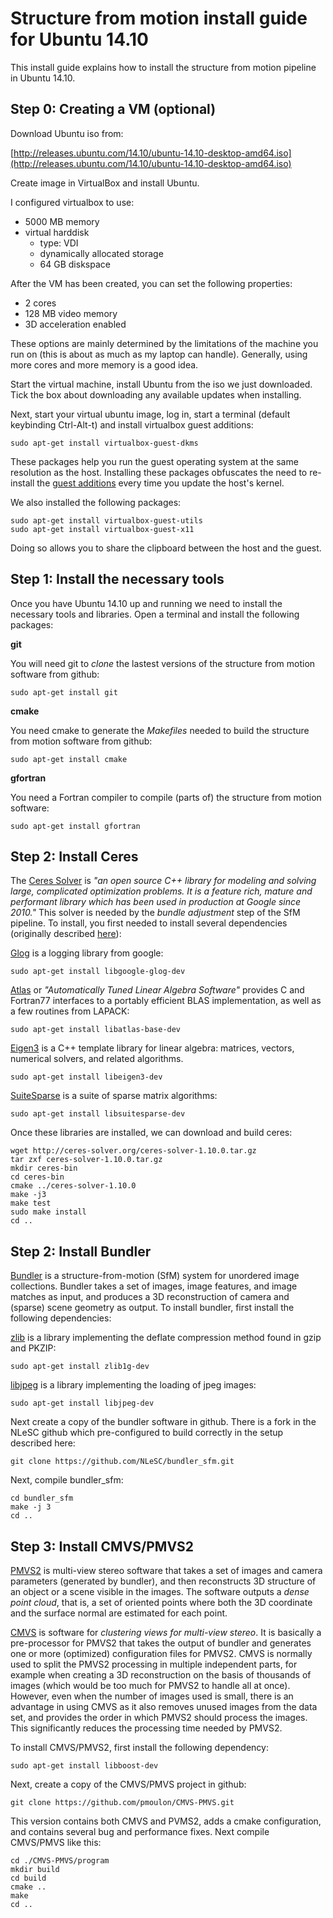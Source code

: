 Structure from motion install guide for Ubuntu 14.10
====================================================

This install guide explains how to install the structure from motion pipeline in Ubuntu 14.10. 

Step 0: Creating a VM (optional)
---

Download Ubuntu iso from:

[http://releases.ubuntu.com/14.10/ubuntu-14.10-desktop-amd64.iso](http://releases.ubuntu.com/14.10/ubuntu-14.10-desktop-amd64.iso)

Create image in VirtualBox and install Ubuntu. 

I configured virtualbox to use:

  * 5000 MB memory
  * virtual harddisk 
      * type: VDI
      * dynamically allocated storage
      * 64 GB diskspace
      
After the VM has been created, you can set the following properties:

  * 2 cores
  * 128 MB video memory
  * 3D acceleration enabled
  
These options are mainly determined by the limitations of the machine you run on (this is about as much as my laptop can handle). Generally, using more cores and more memory is a good idea.      

Start the virtual machine, install Ubuntu from the iso we just downloaded. Tick the box about downloading any available updates when installing.

Next, start your virtual ubuntu image, log in, start a terminal (default keybinding Ctrl-Alt-t) and install virtualbox guest additions:

    sudo apt-get install virtualbox-guest-dkms 

These packages help you run the guest operating system at the same resolution as the host. Installing these packages obfuscates the need to re-install the [guest additions](https://www.virtualbox.org/manual/ch04.html#idp96641072) every time you update the host's kernel.


We also installed the following packages:

    sudo apt-get install virtualbox-guest-utils 
    sudo apt-get install virtualbox-guest-x11
    
Doing so allows you to share the clipboard between the host and the guest.


Step 1: Install the necessary tools 
----

Once you have Ubuntu 14.10 up and running we need to install the necessary tools and libraries. Open a terminal and 
install the following packages:

**git**

You will need git to _clone_ the lastest versions of the structure from motion software from github:

    sudo apt-get install git 

**cmake**

You need cmake to generate the _Makefiles_ needed to build the structure from motion software from github:

    sudo apt-get install cmake

**gfortran**

You need a Fortran compiler to compile (parts of) the structure from motion software:

    sudo apt-get install gfortran


Step 2: Install Ceres
---

The [Ceres Solver](http://ceres-solver.org) is _"an open source C++ library for modeling and solving large, 
complicated optimization problems. It is a feature rich, mature and performant library which has been used
in production at Google since 2010."_ This solver is needed by the _bundle adjustment_ step of the SfM 
pipeline. To install, you first needed to install several dependencies (originally described 
[here](http://ceres-solver.org/building.html)):

[Glog](https://github.com/google/glog) is a logging library from google:

    sudo apt-get install libgoogle-glog-dev

[Atlas](http://math-atlas.sourceforge.net/) or _"Automatically Tuned Linear Algebra Software"_ provides C
and Fortran77 interfaces to a portably efficient BLAS implementation, as well as a few routines from LAPACK:
    
    sudo apt-get install libatlas-base-dev

[Eigen3](http://eigen.tuxfamily.org) is a C++ template library for linear algebra: matrices, vectors, 
numerical solvers, and related algorithms.

    sudo apt-get install libeigen3-dev
    
[SuiteSparse](http://faculty.cse.tamu.edu/davis/suitesparse.html) is a suite of sparse matrix algorithms:

    sudo apt-get install libsuitesparse-dev
    
Once these libraries are installed, we can download and build ceres:

    wget http://ceres-solver.org/ceres-solver-1.10.0.tar.gz
    tar zxf ceres-solver-1.10.0.tar.gz
    mkdir ceres-bin
    cd ceres-bin
    cmake ../ceres-solver-1.10.0
    make -j3
    make test
    sudo make install
    cd ..

Step 2: Install Bundler
---

[Bundler](http://www.cs.cornell.edu/~snavely/bundler/) is a structure-from-motion (SfM) system for unordered
image collections. Bundler takes a set of images, image features, and image matches as input, and produces a 
3D reconstruction of camera and (sparse) scene geometry as output. To install bundler, first install the 
following dependencies:

[zlib]() is a library implementing the deflate compression method found in gzip and PKZIP:

    sudo apt-get install zlib1g-dev

[libjpeg]() is a library implementing the loading of jpeg images:

    sudo apt-get install libjpeg-dev
    
Next create a copy of the bundler software in github. There is a fork in the NLeSC github which pre-configured 
to build correctly in the setup described here:

    git clone https://github.com/NLeSC/bundler_sfm.git

Next, compile bundler_sfm: 

    cd bundler_sfm
    make -j 3
    cd ..

Step 3: Install CMVS/PMVS2
---

[PMVS2](http://www.di.ens.fr/pmvs/) is multi-view stereo software that takes a set of images and camera 
parameters (generated by bundler), and then reconstructs 3D structure of an object or a scene visible in the images. 
The software outputs a _dense point cloud_, that is, a set of oriented points where both the 3D coordinate and 
the surface normal are estimated for each point. 

[CMVS](http://www.di.ens.fr/cmvs/) is software for _clustering views for multi-view stereo_. It is basically a 
pre-processor for PMVS2 that takes the output of bundler and generates one or more (optimized) configuration files
for PMVS2. CMVS is normally used to split the PMVS2 processing in multiple independent parts, for example when 
creating a 3D reconstruction on the basis of thousands of images (which would be too much for PMVS2 to handle all 
at once). However, even when the number of images used is small, there is an advantage in using CMVS as it also 
removes unused images from the data set, and provides the order in which PMVS2 should process the images. This 
significantly reduces the processing time needed by PMVS2.

To install CMVS/PMVS2, first install the following dependency:

    sudo apt-get install libboost-dev

Next, create a copy of the CMVS/PMVS project in github:

    git clone https://github.com/pmoulon/CMVS-PMVS.git

This version contains both CMVS and PVMS2, adds a cmake configuration, and contains several bug and performance
fixes. Next compile CMVS/PMVS like this:

    cd ./CMVS-PMVS/program
    mkdir build
    cd build
    cmake ..
    make 
    cd ..









    
    

